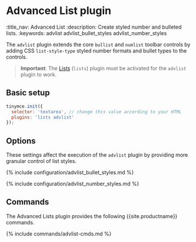 # Advanced List plugin
:title_nav: Advanced List
:description: Create styled number and bulleted lists.
:keywords: advlist advlist_bullet_styles advlist_number_styles

The `advlist` plugin extends the core `bullist` and `numlist` toolbar controls by adding CSS `list-style-type` styled number formats and bullet types to the controls.

> **Important**: The [Lists]({{site.baseurl}}/plugins-ref/opensource/lists/) (`lists`) plugin must be activated for the `advlist` plugin to work.

## Basic setup

```js
tinymce.init({
  selector: 'textarea', // change this value according to your HTML
  plugins: 'lists advlist'
});
```

## Options

These settings affect the execution of the `advlist` plugin by providing more granular control of list styles.

{% include configuration/advlist_bullet_styles.md %}

{% include configuration/advlist_number_styles.md %}

## Commands

The Advanced Lists plugin provides the following {{site.productname}} commands.

{% include commands/advlist-cmds.md %}